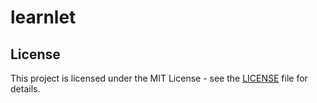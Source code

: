 # learnlet

## License

This project is licensed under the MIT License - see the [LICENSE](./LICENSE) file for details.
